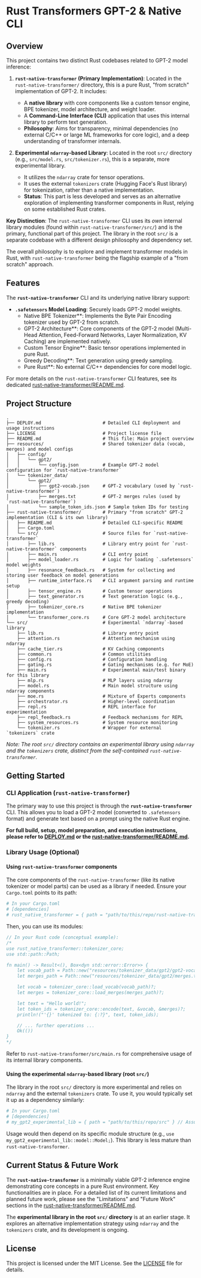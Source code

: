 # Rust Transformers GPT-2 & Native CLI

## Overview

This project contains two distinct Rust codebases related to GPT-2 model inference:

1.  **`rust-native-transformer` (Primary Implementation)**: Located in the `rust-native-transformer/` directory, this is a pure Rust, "from scratch" implementation of GPT-2. It includes:
    *   A **native library** with core components like a custom tensor engine, BPE tokenizer, model architecture, and weight loader.
    *   A **Command-Line Interface (CLI)** application that uses this internal library to perform text generation.
    *   **Philosophy**: Aims for transparency, minimal dependencies (no external C/C++ or large ML frameworks for core logic), and a deep understanding of transformer internals.

2.  **Experimental `ndarray`-based Library**: Located in the root `src/` directory (e.g., `src/model.rs`, `src/tokenizer.rs`), this is a separate, more experimental library.
    *   It utilizes the `ndarray` crate for tensor operations.
    *   It uses the external `tokenizers` crate (Hugging Face's Rust library) for tokenization, rather than a native implementation.
    *   **Status**: This part is less developed and serves as an alternative exploration of implementing transformer components in Rust, relying on some established Rust crates.

**Key Distinction**: The `rust-native-transformer` CLI uses its *own* internal library modules (found within `rust-native-transformer/src/`) and is the primary, functional part of this project. The library in the root `src/` is a separate codebase with a different design philosophy and dependency set.

The overall philosophy is to explore and implement transformer models in Rust, with `rust-native-transformer` being the flagship example of a "from scratch" approach.

## Features

The **`rust-native-transformer`** CLI and its underlying native library support:

*   **`.safetensors` Model Loading**: Securely loads GPT-2 model weights.
    *   Native BPE Tokenizer**: Implements the Byte Pair Encoding tokenizer used by GPT-2 from scratch.
    *   GPT-2 Architecture**: Core components of the GPT-2 model (Multi-Head Attention, Feed-Forward Networks, Layer Normalization, KV Caching) are implemented natively.
    *   Custom Tensor Engine**: Basic tensor operations implemented in pure Rust.
    *   Greedy Decoding**: Text generation using greedy sampling.
    *   Pure Rust**: No external C/C++ dependencies for core model logic.

For more details on the `rust-native-transformer` CLI features, see its dedicated [rust-native-transformer/README.md](rust-native-transformer/README.md).

## Project Structure

```
.
├── DEPLOY.md                       # Detailed CLI deployment and usage instructions
├── LICENSE                         # Project license file
├── README.md                       # This file: Main project overview
├── resources/                      # Shared tokenizer data (vocab, merges) and model configs
│   ├── config/
│   │   └── gpt2/
│   │       └── config.json         # Example GPT-2 model configuration for `rust-native-transformer`
│   └── tokenizer_data/
│       └── gpt2/
│           ├── gpt2-vocab.json     # GPT-2 vocabulary (used by `rust-native-transformer`)
│           ├── merges.txt          # GPT-2 merges rules (used by `rust-native-transformer`)
│           └── sample_token_ids.json # Sample token IDs for testing
├── rust-native-transformer/        # Primary "from scratch" GPT-2 implementation (CLI & its own library)
│   ├── README.md                   # Detailed CLI-specific README
│   ├── Cargo.toml
│   └── src/                        # Source files for `rust-native-transformer`
│       ├── lib.rs                  # Library entry point for `rust-native-transformer` components
│       ├── main.rs                 # CLI entry point
│       ├── model_loader.rs         # Logic for loading `.safetensors` model weights
│       ├── resonance_feedback.rs   # System for collecting and storing user feedback on model generations
│       ├── runtime_interface.rs    # CLI argument parsing and runtime setup
│       ├── tensor_engine.rs        # Custom tensor operations
│       ├── text_generator.rs       # Text generation logic (e.g., greedy decoding)
│       ├── tokenizer_core.rs       # Native BPE tokenizer implementation
│       └── transformer_core.rs     # Core GPT-2 model architecture
└── src/                            # Experimental `ndarray`-based library
    ├── lib.rs                      # Library entry point
    ├── attention.rs                # Attention mechanism using ndarray
    ├── cache_tier.rs               # KV Caching components
    ├── common.rs                   # Common utilities
    ├── config.rs                   # Configuration handling
    ├── gating.rs                   # Gating mechanisms (e.g. for MoE)
    ├── main.rs                     # Experimental main/test binary for this library
    ├── mlp.rs                      # MLP layers using ndarray
    ├── model.rs                    # Main model structure using ndarray components
    ├── moe.rs                      # Mixture of Experts components
    ├── orchestrator.rs             # Higher-level coordination
    ├── repl.rs                     # REPL interface for experimentation
    ├── repl_feedback.rs            # Feedback mechanisms for REPL
    ├── system_resources.rs         # System resource monitoring
    └── tokenizer.rs                # Wrapper for external `tokenizers` crate
```
*Note: The root `src/` directory contains an experimental library using `ndarray` and the `tokenizers` crate, distinct from the self-contained `rust-native-transformer`.*

## Getting Started

### CLI Application (`rust-native-transformer`)

The primary way to use this project is through the **`rust-native-transformer`** CLI. This allows you to load a GPT-2 model (converted to `.safetensors` format) and generate text based on a prompt using the native Rust engine.

**For full build, setup, model preparation, and execution instructions, please refer to [DEPLOY.md](DEPLOY.md) or the [rust-native-transformer/README.md](rust-native-transformer/README.md).**

### Library Usage (Optional)

#### Using `rust-native-transformer` components
The core components of the `rust-native-transformer` (like its native tokenizer or model parts) can be used as a library if needed. Ensure your `Cargo.toml` points to its path:

```toml
# In your Cargo.toml
# [dependencies]
# rust_native_transformer = { path = "path/to/this/repo/rust-native-transformer" }
```

Then, you can use its modules:
```rust
// In your Rust code (conceptual example):
/*
use rust_native_transformer::tokenizer_core;
use std::path::Path;

fn main() -> Result<(), Box<dyn std::error::Error>> {
    let vocab_path = Path::new("resources/tokenizer_data/gpt2/gpt2-vocab.json");
    let merges_path = Path::new("resources/tokenizer_data/gpt2/merges.txt");

    let vocab = tokenizer_core::load_vocab(vocab_path)?;
    let merges = tokenizer_core::load_merges(merges_path)?;

    let text = "Hello world!";
    let token_ids = tokenizer_core::encode(text, &vocab, &merges)?;
    println!("'{}' tokenized to: {:?}", text, token_ids);

    // ... further operations ...
    Ok(())
}
*/
```
Refer to `rust-native-transformer/src/main.rs` for comprehensive usage of its internal library components.

#### Using the experimental `ndarray`-based library (root `src/`)
The library in the root `src/` directory is more experimental and relies on `ndarray` and the external `tokenizers` crate. To use it, you would typically set it up as a dependency similarly:
```toml
# In your Cargo.toml
# [dependencies]
# my_gpt2_experimental_lib = { path = "path/to/this/repo/src" } // Assuming `name` in src/Cargo.toml (if it exists)
```
Usage would then depend on its specific module structure (e.g., `use my_gpt2_experimental_lib::model::Model;`). This library is less mature than `rust-native-transformer`.

## Current Status & Future Work

The **`rust-native-transformer`** is a minimally viable GPT-2 inference engine demonstrating core concepts in a pure Rust environment. Key functionalities are in place. For a detailed list of its current limitations and planned future work, please see the "Limitations" and "Future Work" sections in the [rust-native-transformer/README.md](rust-native-transformer/README.md).

The **experimental library in the root `src/` directory** is at an earlier stage. It explores an alternative implementation strategy using `ndarray` and the `tokenizers` crate, and its development is ongoing.

## License

This project is licensed under the MIT License. See the [LICENSE](LICENSE) file for details.
```

